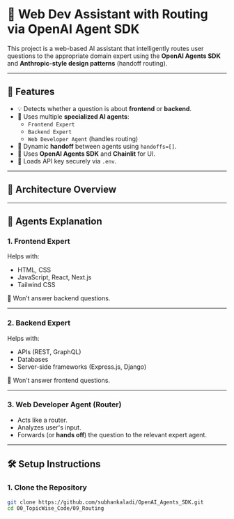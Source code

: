 # 🤖 Web Dev Assistant with Routing via OpenAI Agent SDK

This project is a web-based AI assistant that intelligently routes user questions to the appropriate domain expert using the **OpenAI Agents SDK** and **Anthropic-style design patterns** (handoff routing).

---

## 🚀 Features

- 💡 Detects whether a question is about **frontend** or **backend**.
- 🧠 Uses multiple **specialized AI agents**:
  - `Frontend Expert`
  - `Backend Expert`
  - `Web Developer Agent` (handles routing)
- 🔁 Dynamic **handoff** between agents using `handoffs=[]`.
- 🧰 Uses **OpenAI Agents SDK** and **Chainlit** for UI.
- 🔐 Loads API key securely via `.env`.

---

## 🧩 Architecture Overview

---

## 🧠 Agents Explanation

### 1. **Frontend Expert**
Helps with:
- HTML, CSS
- JavaScript, React, Next.js
- Tailwind CSS

🚫 Won’t answer backend questions.

---

### 2. **Backend Expert**
Helps with:
- APIs (REST, GraphQL)
- Databases
- Server-side frameworks (Express.js, Django)

🚫 Won’t answer frontend questions.

---

### 3. **Web Developer Agent** (Router)
- Acts like a router.
- Analyzes user's input.
- Forwards (or **hands off**) the question to the relevant expert agent.

---

## 🛠️ Setup Instructions

### 1. Clone the Repository
```bash
git clone https://github.com/subhankaladi/OpenAI_Agents_SDK.git
cd 00_TopicWise_Code/09_Routing
